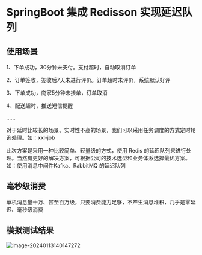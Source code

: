 # SpringBoot 集成 Redisson 实现延迟队列

## 使用场景
1、下单成功，30分钟未支付。支付超时，自动取消订单

2、订单签收，签收后7天未进行评价。订单超时未评价，系统默认好评

3、下单成功，商家5分钟未接单，订单取消

4、配送超时，推送短信提醒

......

对于延时比较长的场景、实时性不高的场景，我们可以采用任务调度的方式定时轮询处理。如：xxl-job

此次方案是采用一种比较简单、轻量级的方式，使用 Redis 的延迟队列来进行处理。当然有更好的解决方案，可根据公司的技术选型和业务体系选择最优方案。如：使用消息中间件Kafka、RabbitMQ 的延迟队列

## 毫秒级消费
单机消息量十万、甚至百万级，只要消费能力足够，不产生消息堆积，几乎是零延迟、毫秒级消费

## 模拟测试结果

![image-20240113140147272](C:\Users\石头\AppData\Roaming\Typora\typora-user-images\image-20240113140147272.png)
